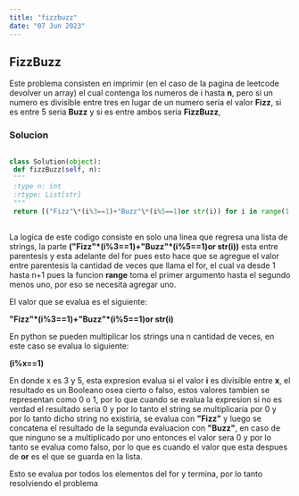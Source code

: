 ```yaml
---
title: "fizzbuzz"
date: "07 Jun 2023"
---
```

## FizzBuzz



 Este problema consisten en imprimir (en el caso de la pagina de leetcode devolver un array) el cual contenga los numeros de i hasta **n**, pero si un numero es divisible entre tres en lugar de un numero seria el valor **Fizz**, si es entre 5 seria **Buzz** y si es entre ambos seria **FizzBuzz**, 
 
### Solucion


```py

class Solution(object):
 def fizzBuzz(self, n):
 """
 :type n: int
 :rtype: List[str]
 """
 return [("Fizz"\*(i%3==1)+"Buzz"\*(i%5==1)or str(i)) for i in range(1,n+1)]
 
```

 La logica de este codigo consiste en solo una linea que regresa una lista de strings, la parte **("Fizz"\*(i%3==1)+"Buzz"\*(i%5==1)or str(i))** esta entre parentesis y esta adelante del for pues esto hace que se agregue el valor entre parentesis la cantidad de veces que llama el for, el cual va desde 1 hasta n+1 pues la funcion **range** toma el primer argumento hasta el segundo menos uno, por eso se necesita agregar uno.

 El valor que se evalua es el siguiente:

 **"Fizz"\*(i%3==1)+"Buzz"\*(i%5==1)or str(i)**

 En python se pueden multiplicar los strings una n cantidad de veces, en este caso se evalua lo siguiente:

 **(i%x==1)**

 En donde x es 3 y 5, esta expresion evalua si el valor **i** es divisible entre **x**, el resultado es un Booleano osea cierto o falso, estos valores tambien se representan como 0 o 1, por lo que cuando se evalua la expresion si no es verdad el resultado seria 0 y por lo tanto el string se multiplicaria por 0 y por lo tanto dicho string no existiria, se evalua con **"Fizz"** y luego se concatena el resultado de la segunda evaluacion con **"Buzz"**, en caso de que ninguno se a multiplicado por uno entonces el valor sera 0 y por lo tanto se evalua como falso, por lo que es cuando el valor que esta despues de **or** es el que se guarda en la lista.

 Esto se evalua por todos los elementos del for y termina, por lo tanto resolviendo el problema
 


